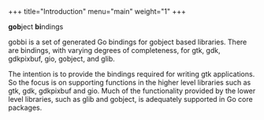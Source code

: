 +++
title="Introduction"
menu="main"
weight="1"
+++

**gob**ject **bi**ndings

gobbi is a set of generated Go bindings for gobject based libraries.
There are bindings, with varying degrees of completeness,
for gtk, gdk, gdkpixbuf, gio, gobject, and glib.

The intention is to provide the bindings required
for writing gtk applications.
So the focus is on supporting functions in the higher level
libraries such as gtk, gdk, gdkpixbuf and gio.
Much of the functionality provided by the lower level
libraries, such as glib and gobject, is adequately supported
in Go core packages.     
